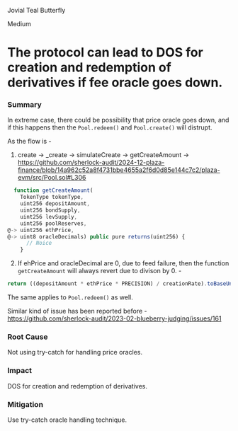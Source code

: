 Jovial Teal Butterfly

Medium

# The protocol can lead to DOS for creation and redemption of derivatives if fee oracle goes down.

### Summary
In extreme case, there could be possibility that price oracle goes down, and if this happens then the `Pool.redeem()` and `Pool.create()` will distrupt.

As the flow is -
1. create -> _create -> simulateCreate -> getCreateAmount ->
https://github.com/sherlock-audit/2024-12-plaza-finance/blob/14a962c52a8f4731bbe4655a2f6d0d85e144c7c2/plaza-evm/src/Pool.sol#L306
```js
  function getCreateAmount(
    TokenType tokenType,
    uint256 depositAmount,
    uint256 bondSupply, 
    uint256 levSupply, 
    uint256 poolReserves, 
@-> uint256 ethPrice,
@-> uint8 oracleDecimals) public pure returns(uint256) {
      // Noice
    }
```
2. If ehPrice and oracleDecimal are 0, due to feed failure, then the function `getCreateAmount` will always revert due to divison by 0. -

```js
return ((depositAmount * ethPrice * PRECISION) / creationRate).toBaseUnit(oracleDecimals);
```
The same applies to `Pool.redeem()` as well.

Similar kind of issue has been reported before -
https://github.com/sherlock-audit/2023-02-blueberry-judging/issues/161

### Root Cause
Not using try-catch for handling price oracles.
### Impact
DOS for creation and redemption of derivatives.
### Mitigation
Use try-catch oracle handling technique.